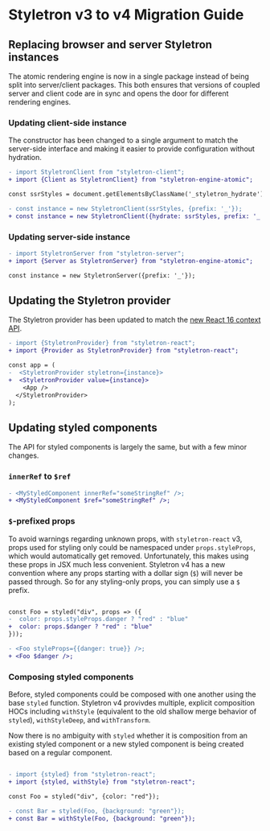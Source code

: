 # Styletron v3 to v4 Migration Guide


## Replacing browser and server Styletron instances

The atomic rendering engine is now in a single package instead of being split into server/client packages. This both ensures that versions of coupled server and client code are in sync and opens the door for different rendering engines.

### Updating client-side instance

The constructor has been changed to a single argument to match the server-side interface and making it easier to provide configuration without hydration.

```diff
- import StyletronClient from "styletron-client";
+ import {Client as StyletronClient} from "styletron-engine-atomic";

const ssrStyles = document.getElementsByClassName('_styletron_hydrate');

- const instance = new StyletronClient(ssrStyles, {prefix: '_'});
+ const instance = new StyletronClient({hydrate: ssrStyles, prefix: '_'});

```

### Updating server-side instance
```diff
- import StyletronServer from "styletron-server";
+ import {Server as StyletronServer} from "styletron-engine-atomic";

const instance = new StyletronServer({prefix: '_'});
```

## Updating the Styletron provider

The Styletron provider has been updated to match the [new React 16 context API](https://github.com/facebook/react/pull/11818).

```diff
- import {StyletronProvider} from "styletron-react";
+ import {Provider as StyletronProvider} from "styletron-react";

const app = (
-  <StyletronProvider styletron={instance}>
+  <StyletronProvider value={instance}>
    <App />
  </StyletronProvider>
);

```

## Updating styled components

The API for styled components is largely the same, but with a few minor changes.

### `innerRef` to `$ref`

```diff
- <MyStyledComponent innerRef="someStringRef" />;
+ <MyStyledComponent $ref="someStringRef" />;
```


### `$`-prefixed props

To avoid warnings regarding unknown props, with `styletron-react` v3, props used for styling only could be namespaced under `props.styleProps`, which would automatically get removed. Unfortunately, this makes using these props in JSX much less convenient. Styletron v4 has a new convention where any props starting with a dollar sign (`$`) will never be passed through. So for any styling-only props, you can simply use a `$` prefix.

```diff

const Foo = styled("div", props => ({
-  color: props.styleProps.danger ? "red" : "blue"
+  color: props.$danger ? "red" : "blue"
}));

- <Foo styleProps={{danger: true}} />;
+ <Foo $danger />;

```

### Composing styled components

Before, styled components could be composed with one another using the base `styled` function. Styletron v4 provivdes multiple, explicit composition HOCs including `withStyle` (equivalent to the old shallow merge behavior of `styled`), `withStyleDeep`, and `withTransform`.

Now there is no ambiguity with `styled` whether it is composition from an existing styled component or a new styled component is being created based on a regular component.

```diff

- import {styled} from "styletron-react";
+ import {styled, withStyle} from "styletron-react";

const Foo = styled("div", {color: "red"});

- const Bar = styled(Foo, {background: "green"});
+ const Bar = withStyle(Foo, {background: "green"});
```
